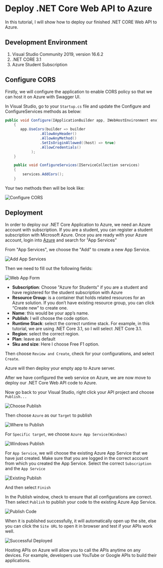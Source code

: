 # Deploy .NET Core Web API to Azure
In this tutorial, I will show how to deploy our finished .NET CORE Web API to Azure.

## Development Environment
1. Visual Studio Community 2019, version 16.6.2
2. .NET CORE 3.1
3. Azure Student Subscription

## Configure CORS
Firstly, we will configure the application to enable CORS policy so that we can host it on Azure with Swagger UI.

In Visual Studio, go to your `Startup.cs` file and update the Configure and ConfigureServices methods as below:
``` csharp
public void Configure(IApplicationBuilder app, IWebHostEnvironment env)
    {      
       app.UseCors(builder => builder
                .AllowAnyHeader()
                .AllowAnyMethod()
                .SetIsOriginAllowed((host) => true)
                .AllowCredentials()
            );
    }

    public void ConfigureServices(IServiceCollection services)
    {
        services.AddCors();
    }
```

Your two methods then will be look like:

![Configure CORS](./img/configure-cors.PNG)

## Deployment
In order to deploy our .NET Core Application to Azure, we need an Azure account with subscription. If you are a student, you can register a student subscription with Microsoft Azure.
Once you are ready with your Azure account, login into [Azure](http://portal.azure.com/) and search for "App Services"

From "App Services", we choose the "Add" to create a new App Service.

![Add App Services](./img/add-app-services.PNG)

Then we need to fill out the following fields:

![Web App Form](./img/web-app-form.PNG)

- **Subscription**: Choose "Azure for Students" if you are a student and have registered for the student subscription with Azure
- **Resource Group**: is a container that holds related resources for an Azure solution. If you don’t have existing resource group, you can click “Create new” to create one.
- **Name**: this would be your app’s name.
- **Publish**: I will choose the code option.
- **Runtime Stack**: select the correct runtime stack. For example, in this tutorial, we are using .NET Core 3.1, so I will select .NET Core 3.1.
- **Region**: select the correct region.
- **Plan**: leave as default
- **Sku and size**: Here I choose Free F1 option.

Then choose `Review and Create`, check for your configurations, and select `Create`.

Azure will then deploy your empty app to Azure server.

After we have configured the web service on Azure, we are now move to deploy our .NET Core Web API code to Azure.

Now go back to your Visual Studio, right click your API project and choose `Publish...`

![Choose Publish](./img/choose-publish.PNG)

Then choose `Azure` as our `Target` to publish

![Where to Publish](./img/where-publish.PNG)

For `Specific target`, we choose `Azure App Service(Windows)`

![Windows Publish](./img/windows-publish.PNG)

For `App Service`, we will choose the existing Azure App Service that we have just created. Make sure that you are logged in the correct account from which you created the App Service. Select the correct `Subscription` and the `App Service`

![Existing Publish](./img/existing-publish.PNG)

And then select `Finish`

In the Publish window, check to ensure that all configurations are correct. Then select `Publish` to publish your code to the existing Azure App Service.

![Publish Code](./img/publish-code.PNG)

When it is published successfully, it will automatically open up the site, else you can click the `Site URL` to open it in browser and test if your APIs work well.

![Successful Deployed](./img/successful-deployed.PNG)

Hosting APIs on Azure will allow you to call the APIs anytime on any devices. For example, developers use YouTube or Google APIs to build their applications.
